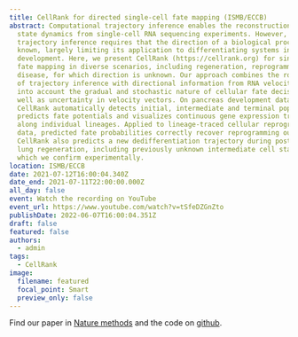 ```yaml
---
title: CellRank for directed single-cell fate mapping (ISMB/ECCB)
abstract: Computational trajectory inference enables the reconstruction of cell
  state dynamics from single-cell RNA sequencing experiments. However,
  trajectory inference requires that the direction of a biological process is
  known, largely limiting its application to differentiating systems in normal
  development. Here, we present CellRank (https://cellrank.org) for single-cell
  fate mapping in diverse scenarios, including regeneration, reprogramming and
  disease, for which direction is unknown. Our approach combines the robustness
  of trajectory inference with directional information from RNA velocity, taking
  into account the gradual and stochastic nature of cellular fate decisions, as
  well as uncertainty in velocity vectors. On pancreas development data,
  CellRank automatically detects initial, intermediate and terminal populations,
  predicts fate potentials and visualizes continuous gene expression trends
  along individual lineages. Applied to lineage-traced cellular reprogramming
  data, predicted fate probabilities correctly recover reprogramming outcomes.
  CellRank also predicts a new dedifferentiation trajectory during postinjury
  lung regeneration, including previously unknown intermediate cell states,
  which we confirm experimentally.
location: ISMB/ECCB
date: 2021-07-12T16:00:04.340Z
date_end: 2021-07-11T22:00:00.000Z
all_day: false
event: Watch the recording on YouTube
event_url: https://www.youtube.com/watch?v=tSfeDZGnZto
publishDate: 2022-06-07T16:00:04.351Z
draft: false
featured: false
authors:
  - admin
tags:
  - CellRank
image:
  filename: featured
  focal_point: Smart
  preview_only: false
---
```

Find our paper in [Nature methods](https://www.nature.com/articles/s41592-021-01346-6) and the code on [github](https://cellrank.readthedocs.io/en/stable/). 